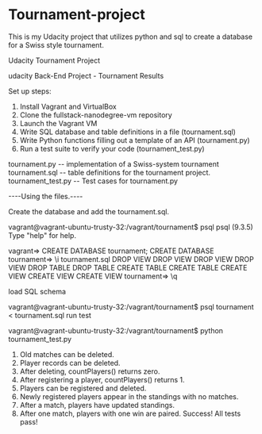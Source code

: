 # Tournament-project
This is my Udacity project that utilizes python and sql to create a database for a Swiss style tournament.

Udacity Tournament Project

udacity Back-End Project  - Tournament Results

Set up steps:

1. Install Vagrant and VirtualBox
2. Clone the fullstack-nanodegree-vm repository
3. Launch the Vagrant VM
4. Write SQL database and table definitions in a file (tournament.sql)
5. Write Python functions filling out a template of an API (tournament.py)
6. Run a test suite to verify your code (tournament_test.py)

tournament.py -- implementation of a Swiss-system tournament
tournament.sql -- table definitions for the tournament project.
tournament_test.py -- Test cases for tournament.py


----Using the files.----

Create the database and add the tournament.sql.

vagrant@vagrant-ubuntu-trusty-32:/vagrant/tournament$ psql
psql (9.3.5)
Type "help" for help.

vagrant=> CREATE DATABASE tournament;
CREATE DATABASE
tournament=> \i tournament.sql
DROP VIEW
DROP VIEW
DROP VIEW
DROP VIEW
DROP TABLE
DROP TABLE
CREATE TABLE
CREATE TABLE
CREATE VIEW
CREATE VIEW
CREATE VIEW
tournament=> \q

load SQL schema

vagrant@vagrant-ubuntu-trusty-32:/vagrant/tournament$ psql tournament < tournament.sql
run test

vagrant@vagrant-ubuntu-trusty-32:/vagrant/tournament$ python tournament_test.py
1. Old matches can be deleted.
2. Player records can be deleted.
3. After deleting, countPlayers() returns zero.
4. After registering a player, countPlayers() returns 1.
5. Players can be registered and deleted.
6. Newly registered players appear in the standings with no matches.
7. After a match, players have updated standings.
8. After one match, players with one win are paired.
Success!  All tests pass!
